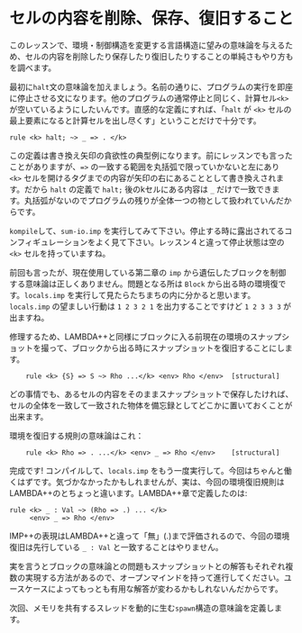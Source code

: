 # セルの内容を削除、保存、復旧すること

このレッスンで、環境・制御構造を変更する言語構造に望みの意味論を与えるため、セルの内容を削除したり保存したり復旧したりすることの単純さもやり方もを調べます。

最初に`halt`文の意味論を加えましょう。名前の通りに、プログラムの実行を即座に停止させる文になります。他のプログラムの通常停止と同じく、計算セル`<k>`が空いているようにしたいんです。直感的な定義にすれば、「`halt` が `<k>` セルの最上要素になると計算セルを出し尽くす」ということだけで十分です。

```
rule <k> halt; ~> _ => . </k>
```

この定義は書き換え矢印の貪欲性の典型例になります。前にレッスンでも言ったことがありますが、`=>` の一致する範囲を丸括弧で限っていかないと左にあり `<k>` セルを開けるタグまでの内容が矢印の右にあることとして書き換えされます。だから `halt` の定義で `halt;` 後のkセルにある内容は `_` だけで一致できます。丸括弧がないのでプログラムの残りが全体一つの物として扱われていんだからです。

`kompile`して、`sum-io.imp` を実行してみて下さい。停止する時に露出されてるコンフィギュレーションをよく見て下さい。レッスン４と違って停止状態は空の `<k>` セルを持っていますね。

前回も言ったが、現在使用している第二章の `imp` から遺伝したブロックを制御する意味論は正しくありません。問題となる所は `Block` から出る時の環境復です。`locals.imp` を実行して見たらたちまちの内に分かると思います。`locals.imp` の望ましい行動は `1 2 3 2 1` を出力することですけど `1 2 3 3 3` が出ますね。

修理するため、LAMBDA++と同様にブロックに入る前現在の環境のスナップショットを撮って、ブロックから出る時にスナップショットを復旧することにします。

```
    rule <k> {S} => S ~> Rho ...</k> <env> Rho </env>  [structural]
```

どの事情でも、あるセルの内容をそのままスナップショットで保存したければ、セルの全体を一致して一致された物体を備忘録としてどこかに置いておくことが出来ます。

環境を復旧する規則の意味論はこれ：

```
    rule <k> Rho => . ...</k> <env> _ => Rho </env>    [structural]
```

完成です! コンパイルして、`locals.imp` をもう一度実行して。今回はちゃんと働くはずです。気づかなかったかもしれませんが、実は、今回の環境復旧規則はLAMBDA++のとちょっと違います。LAMBDA++章で定義したのは:

```
rule <k> _ : Val ~> (Rho => .) ... </k> 
     <env> _ => Rho </env>
```

IMP++の表現はLAMBDA++と違って「無」(.)まで評価されるので、今回の環境復旧は先行している `_ : Val` と一致することはやりません。

実を言うとブロックの意味論との問題もスナップショットとの解答もそれぞれ複数の実現する方法があるので、オープンマインドを持って進行してください。ユースケースによってもっとも有用な解答が変わるかもしれないんだからです。

次回、メモリを共有するスレッドを動的に生む`spawn`構造の意味論を定義します。

